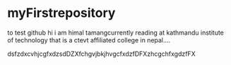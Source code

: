 # myFirstrepository
to test github
hi i am himal tamangcurrently reading at kathmandu institute of technology that is a ctevt affiliated college in nepal....

dsfzdxcvhjcgfxdzsdDZXfchgvjbkjhvgcfxdzfDFXzhcgchfxgdzfFX
